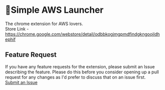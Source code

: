 # :rocket:Simple AWS Launcher
The chrome extension for AWS lovers.  
Store Link - https://chrome.google.com/webstore/detail/odbbkogjmgpmdfindgkngoojldhephif

## Feature Request
If you have any feature requests for the extension, please submit an Issue describing the feature. Please do this before you consider opening up a pull request for any changes as I'd prefer to discuss that on an issue first.  
[Submit an Issue](https://github.com/kota-imai/awslauncher-chromeex/issues/new)
